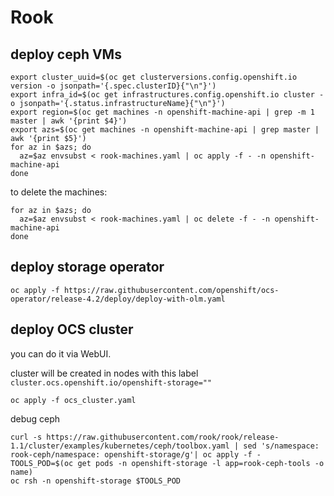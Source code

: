 # Rook

## deploy ceph VMs

```shell
export cluster_uuid=$(oc get clusterversions.config.openshift.io version -o jsonpath='{.spec.clusterID}{"\n"}')
export infra_id=$(oc get infrastructures.config.openshift.io cluster -o jsonpath='{.status.infrastructureName}{"\n"}')
export region=$(oc get machines -n openshift-machine-api | grep -m 1 master | awk '{print $4}')
export azs=$(oc get machines -n openshift-machine-api | grep master | awk '{print $5}')
for az in $azs; do
  az=$az envsubst < rook-machines.yaml | oc apply -f - -n openshift-machine-api
done
```

to delete the machines:

```shell
for az in $azs; do
  az=$az envsubst < rook-machines.yaml | oc delete -f - -n openshift-machine-api
done
```

## deploy storage operator

```shell
oc apply -f https://raw.githubusercontent.com/openshift/ocs-operator/release-4.2/deploy/deploy-with-olm.yaml
```

## deploy OCS cluster

you can do it via WebUI.

cluster will be created in nodes with this label `cluster.ocs.openshift.io/openshift-storage=""`

```shell
oc apply -f ocs_cluster.yaml
```


debug ceph

```shell
curl -s https://raw.githubusercontent.com/rook/rook/release-1.1/cluster/examples/kubernetes/ceph/toolbox.yaml | sed 's/namespace: rook-ceph/namespace: openshift-storage/g'| oc apply -f -
TOOLS_POD=$(oc get pods -n openshift-storage -l app=rook-ceph-tools -o name)
oc rsh -n openshift-storage $TOOLS_POD
```